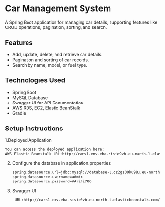 # Car Management System

A Spring Boot application for managing car details, supporting features like CRUD operations, pagination, sorting, and search.

## Features
- Add, update, delete, and retrieve car details.
- Pagination and sorting of car records.
- Search by name, model, or fuel type.

## Technologies Used
- Spring Boot 
- MySQL Database
- Swagger UI for API Documentation
- AWS RDS, EC2, Elastic BeanStalk
- Gradle

## Setup Instructions

1.Deployed Application
   ```bash
   You can access the deployed application here:
   AWS Elastic Beanstalk URL:http://cars1-env.eba-sisie9vb.eu-north-1.elasticbeanstalk.com
   ```
2. Configure the database in application.properties:
   ```bash
   spring.datasource.url=jdbc:mysql://database-1.cz2gs00ku98u.eu-north-1.rds.amazonaws.com:3306/CarManagementSystem
   spring.datasource.username=admin
   spring.datasource.password=#Arifi786
   ```
3. Swagger UI
   ```bash
    URL:http://cars1-env.eba-sisie9vb.eu-north-1.elasticbeanstalk.com/swagger-ui.html